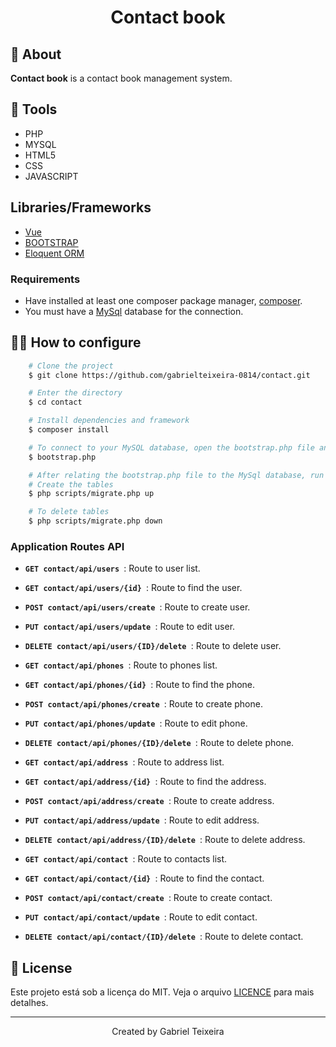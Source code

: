 <h1 align="center">
    <p>Contact book</p>
</h1>

## 🚨 About


**Contact book** is a contact book management system.


## 🔨 Tools

- PHP
- MYSQL
- HTML5
- CSS
- JAVASCRIPT

## Libraries/Frameworks

- [Vue](https://vuejs.org/)
- [BOOTSTRAP](https://getbootstrap.com/docs/5.0/getting-started/introduction/)
- [Eloquent ORM](https://laravel-docs-pt-br.readthedocs.io/en/latest/eloquent/)

### Requirements

- Have installed at least one composer package manager, [composer](https://getcomposer.org/).
- You must have a [MySql](https://www.mysql.com/) database for the connection.

## 👨‍💻 How to configure

```bash
    # Clone the project
    $ git clone https://github.com/gabrielteixeira-0814/contact.git
```

```bash
    # Enter the directory
    $ cd contact
```

```bash
    # Install dependencies and framework
    $ composer install
```

```bash
    # To connect to your MySQL database, open the bootstrap.php file and configure your connection.
    $ bootstrap.php
```

```bash
    # After relating the bootstrap.php file to the MySql database, run the command below to start the database
    # Create the tables
    $ php scripts/migrate.php up
```

```bash
    # To delete tables
    $ php scripts/migrate.php down
```

### Application Routes API

- **`GET contact/api/users `**: Route to user list.
- **`GET contact/api/users/{id} `**: Route to find the user.
- **`POST contact/api/users/create `**: Route to create user.
- **`PUT contact/api/users/update `**: Route to edit user.
- **`DELETE contact/api/users/{ID}/delete `**: Route to delete user.

- **`GET contact/api/phones `**: Route to phones list.
- **`GET contact/api/phones/{id} `**: Route to find the phone.
- **`POST contact/api/phones/create `**: Route to create phone.
- **`PUT contact/api/phones/update `**: Route to edit phone.
- **`DELETE contact/api/phones/{ID}/delete `**: Route to delete phone.

- **`GET contact/api/address `**: Route to address list.
- **`GET contact/api/address/{id} `**: Route to find the address.
- **`POST contact/api/address/create `**: Route to create address.
- **`PUT contact/api/address/update `**: Route to edit address.
- **`DELETE contact/api/address/{ID}/delete `**: Route to delete address.

- **`GET contact/api/contact `**: Route to contacts list.
- **`GET contact/api/contact/{id} `**: Route to find the contact.
- **`POST contact/api/contact/create `**: Route to create contact.
- **`PUT contact/api/contact/update `**: Route to edit contact.
- **`DELETE contact/api/contact/{ID}/delete `**: Route to delete contact.

## 📝 License

Este projeto está sob a licença do MIT. Veja o arquivo <a href="https://github.com/gabrielteixeira-0814/contact/blob/main/LICENCE">LICENCE</a> para mais detalhes.

---

<p align="center">Created by Gabriel Teixeira</p>

